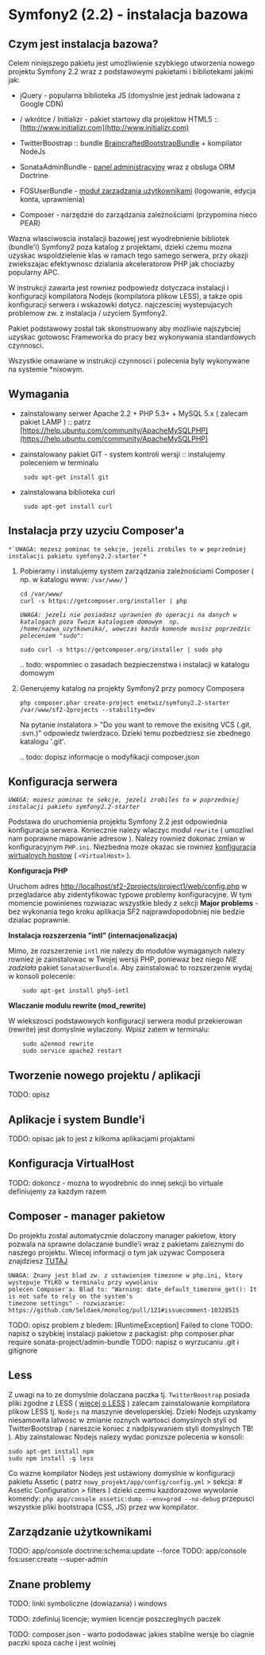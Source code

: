 Symfony2 (2.2) - instalacja bazowa
==================================



Czym jest instalacja bazowa?
----------------------------

Celem niniejszego pakietu jest umożliwienie szybkiego utworzenia nowego projektu Symfony 2.2 wraz z podstawowymi 
pakietami i bibliotekami jakimi jak:

 * jQuery - popularna biblioteka JS (domyslnie jest jednak ladowana z Google CDN)
 
 * / wkrótce / Initializr - pakiet startowy dla projektow HTML5 :: [http://www.initializr.com](http://www.initializr.com)
 
 * TwitterBoostrap :: bundle [BraincraftedBootstrapBundle](http://bootstrap.braincrafted.com) + kompilator NodeJs

 * SonataAdminBundle - [panel administracyjny](http://sonata-project.org/bundles/admin/master/doc/index.html) wraz z 
   obsluga ORM Doctrine

 * FOSUserBundle - [moduł zarządzania użytkownikami](https://github.com/FriendsOfSymfony/FOSUserBundle) (logowanie, 
   edycja konta, uprawnienia)
 
 * Composer - narzędzie do zarządzania zależnościami (przypomina nieco PEAR)
 
Wazna wlasciwoscia instalacji bazowej jest wyodrebnienie bibliotek (bundle'i) Symfony2 poza katalog z projektami, dzieki 
czemu mozna uzyskac wspoldzielenie klas w ramach tego samego serwera, przy okazji zwiekszajac efektywnosc dzialania
akceleratorow PHP jak chociazby popularny APC. 

W instrukcji zawarta jest rowniez podpowiedz dotyczaca instalacji i konfiguracji kompilatora Nodejs (kompilatora plikow 
LESS), a takze opis konfiguracji serwera i wskazowki dotycz. najczesciej wystepujacych problemow zw. z instalacja / 
uzyciem Symfony2.

Pakiet podstawowy zostal tak skonstruowany aby mozliwie najszybciej uzyskac gotowosc Frameworka do pracy bez wykonywania 
standardowych czynnosci.

Wszystkie omawiane w instrukcji czynnosci i polecenia byly wykonywane na systemie *nixowym.



Wymagania
---------

 * zainstalowany serwer Apache 2.2 + PHP 5.3+ + MySQL 5.x ( zalecam pakiet LAMP ) :: patrz 
   [https://help.ubuntu.com/community/ApacheMySQLPHP](https://help.ubuntu.com/community/ApacheMySQLPHP)

 * zainstalowany pakiet GIT - system kontroli wersji :: instalujemy poleceniem w terminalu

        sudo apt-get install git

 * zainstalowana biblioteka curl

        sudo apt-get install curl
            
            
Instalacja przy uzyciu Composer'a
---------------------------------

    *`UWAGA: mozesz pominac te sekcje, jezeli zrobiles to w poprzedniej instalacji pakietu symfony2.2-starter`*


 1. Pobieramy i instalujemy system zarządzania zależnościami Composer ( np. w katalogu www: `/var/www/` )
    
        cd /var/www/
        curl -s https://getcomposer.org/installer | php

    *`UWAGA: jezeli nie posiadasz uprawnien do operacji na danych w katalogach poza Twoim katalogiem domowym 
      np. /home/nazwa_uzytkownika/, wowczas kazda komende musisz poprzedzic poleceniem "sudo": `*

        sudo curl -s https://getcomposer.org/installer | sudo php

    .. todo: wspomniec o zasadach bezpieczenstwa i instalacji w katalogu domowym
 
 2. Generujemy katalog na projekty Symfony2 przy pomocy Composera

        php composer.phar create-project enetwiz/symfony2.2-starter /var/www/sf2-2projects --stability=dev

    Na pytanie instalatora > "Do you want to remove the exisitng VCS (.git, .svn.)" odpowiedz twierdzaco. Dzieki temu 
    pozbedziesz sie zbednego katalogu '.git'.

    .. todo: dopisz informacje o modyfikacji composer.json



Konfiguracja serwera
--------------------

 *`UWAGA: mozesz pominac te sekcje, jezeli zrobiles to w poprzedniej instalacji pakietu symfony2.2-starter`*

Podstawa do uruchomienia projektu Symfony 2.2 jest odpowiednia konfiguracja serwera. Koniecznie nalezy wlaczyc modul 
`rewrite` ( umozliwi nam poprawne mapowanie adresow ). Nalezy rowniez dokonac zmian w konfiguracyjnym `PHP.ini`. 
Niezbedna moze okazac sie rowniez [konfiguracja wirtualnych hostow](#konfiguracja-virtualhost) ( `<VirtualHost>` ).


**Konfiguracja PHP**

Uruchom adres 
[http://localhost/sf2-2projects/project1/web/config.php](http://localhost/sf2-2projects/project1/web/config.php) 
w przegladarce aby zidentyfikowac typowe problemy konfiguracyjne.
W tym momencie powinienes rozwiazac wszystkie bledy z sekcji **Major problems** - bez wykonania tego kroku aplikacja SF2 
najprawdopodobniej nie bedzie dzialac poprawnie.


**Instalacja rozszerzenia "intl" (internacjonalizacja)**
 
Mimo, że rozszerzenie `intl` nie nalezy do modułów wymaganych nalezy rowniez je zainstalowac w Twojej wersji PHP, 
poniewaz bez niego *NIE zadziała* pakiet `SonataUserBundle`. Aby zainstalować to rozszerzenie wydaj w konsoli polecenie:

        sudo apt-get install php5-intl


**Wlaczanie modulu rewrite (mod_rewrite)**

W wiekszosci podstawowych konfiguracji serwera modul przekierowan (rewrite) jest domyslnie wylaczony. Wpisz zatem w 
terminalu:

        sudo a2enmod rewrite
        sudo service apache2 restart



Tworzenie nowego projektu / aplikacji
-------------------------------------

TODO: opisz


Aplikacje i system Bundle'i
---------------------------

TODO: opisac jak to jest z kilkoma aplikacjami projaktami



Konfiguracja VirtualHost
------------------------

TODO: dokoncz - mozna to wyodrebnic do innej sekcji bo virtuale definiujemy za kazdym razem


Composer - manager pakietow
---------------------------

Do projektu zostal automatycznie dolaczony manager pakietow, ktory pozwala na sprawne dolaczanie bundle'i wraz z 
pakietami zaleznymi do naszego projektu. Wiecej informacji o tym jak uzywac Composera znajdziesz 
[TUTAJ](http://knplabs.pl/blog/skorzystaj-z-composera-ze-co-ze-jak)

    UWAGA: Znany jest blad zw. z ustawieniem timezone w php.ini, ktory wystepuje TYLKO w terminalu przy wywolaniu 
    polecen Composer'a. Blad to: "Warning: date_default_timezone_get(): It is not safe to rely on the system's 
    timezone settings" - rozwiazanie: https://github.com/Seldaek/monolog/pull/121#issuecomment-10328515

TODO: opisz problem z bledem: [RuntimeException] Failed to clone
TODO: napisz o szybkiej instalacji pakietow z packagist: php composer.phar require sonata-project/admin-bundle
TODO: napisz o wyrzucaniu .git i gitignore


Less
----

Z uwagi na to ze domyslnie dolaczana paczka tj. `TwitterBoostrap` posiada pliki zgodne z LESS ( 
[więcej o LESS](http://ciembor.github.com/lesscss.org/) ) zalecam zainstalowanie kompilatora plikow LESS tj. `Nodejs` 
na maszynie developerskiej. Dzieki Nodejs uzyskamy niesamowita latwosc w zmianie roznych wartosci domyslnych styli od 
TwitterBootstrap ( nareszcie koniec z nadpisywaniem styli domyslnych TB! ). Aby zainstalowac Nodejs nalezy wydac 
ponizsze polecenia w konsoli:

	sudo apt-get install npm
	sudo npm install -g less

Co wazne kompilator Nodejs jest ustawiony domyslnie w konfiguracji pakietu Assetic ( patrz 
`nowy_projekt/app/config/config.yml` > sekcja: # Assetic Configuration > filters ) dzieki czemu kazdorazowe wywolanie 
komendy: `php app/console assetic:dump --env=prod --no-debug` przepusci wszystkie pliki bootstrapa (CSS, JS) przez ww 
kompilator.


Zarządzanie użytkownikami
-------------------------
TODO: app/console doctrine:schema:update --force
TODO: app/console fos:user:create --super-admin


Znane problemy
--------------
TODO: linki symboliczne (dowiazania) i windows


TODO: zdefiniuj licencje; wymien licencje poszczeglnych paczek

TODO: composer.json - warto pododawac jakies stabilne wersje bo ciagnie paczki spoza cache i jest wolniej
